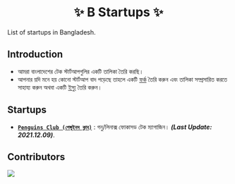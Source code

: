 <h1 align="center">
    ✨ B Startups ✨
</h1>

List of startups in Bangladesh.
## Introduction
- আমরা বাংলাদেশের টেক স্টার্টআপগুলির একটি তালিকা তৈরি করছি।
- আপনার য়দি মনে হয় কোনো স্টার্টআপ বাদ পড়েছে তাহলে একটি [ফর্ক](https://github.com/fazlerabbi37/b-startups/fork) তৈরি করুন এবং তালিকা সম্প্রসারিত করতে সাহায্য করুন অথবা একটি [ইস্যু](https://github.com/fazlerabbi37/b-startups/issues) তৈরি করুন।
## Startups
- [**`Penguins Club (পেঙ্গুইনস ক্লাব)`**](https://thepenguins.club/) : গনু/লিনাক্স ফোকাসড টেক ম্যাগাজিন। ***(Last Update: 2021.12.09)***. 

## Contributors
<a href="https://github.com/fazlerabbi37/b-startups/graphs/contributors">
  <img src="https://contrib.rocks/image?repo=fazlerabbi37/b-startups"/>
</a>

